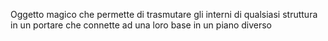 Oggetto magico che permette di trasmutare gli interni di qualsiasi struttura in un portare che connette ad una loro base in un piano diverso